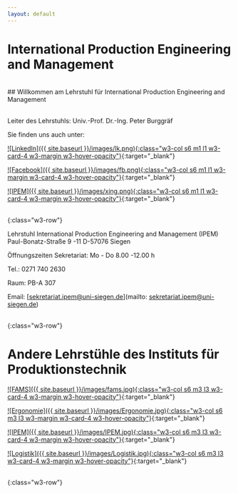 ```yaml
---
layout: default
---
```



# International Production Engineering and Management

<br>
## Willkommen am Lehrstuhl für International Production Engineering and Management 

<br>
<br>

Leiter des Lehrstuhls: Univ.-Prof. Dr.-Ing. Peter Burggräf
<br>


Sie finden uns auch unter:
<br>

[![LinkedIn]({{ site.baseurl }}/images/lk.png){:class="w3-col s6 m1 l1 w3-card-4 w3-margin w3-hover-opacity"}](https://jm.linkedin.com/company/international-production-engineering-and-management-ipem-der-universit%C3%A4t-siegen?trk=similar-pages_result-card_full-click){:target="_blank"}

[![Facebook]({{ site.baseurl }}/images/fb.png){:class="w3-col s6 m1 l1 w3-margin w3-card-4 w3-hover-opacity"}](https://de-de.facebook.com/unisiegen.ipem/){:target="_blank"}

[![IPEM]({{ site.baseurl }}/images/xing.png){:class="w3-col s6 m1 l1 w3-card-4 w3-margin w3-hover-opacity"}](https://www.xing.com/companies/lehrstuhlf%C3%BCrinternationalproductionengineeringandmanagement){:target="_blank"}

<br>
{:class="w3-row"}
<br>

Lehrstuhl International Production Engineering and Management (IPEM)
Paul-Bonatz-Straße 9 -11
D-57076 Siegen

 

Öffnungszeiten Sekretariat:
Mo - Do 8.00 -12.00 h

Tel.: 0271 740 2630

Raum: PB-A 307 

Email: [sekretariat.ipem@uni-siegen.de](mailto: sekretariat.ipem@uni-siegen.de) 

<br>
{:class="w3-row"}
<br>

# Andere Lehrstühle des Instituts für Produktionstechnik

[![FAMS]({{ site.baseurl }}/images/fams.jpg){:class="w3-col s6 m3 l3 w3-card-4 w3-margin w3-hover-opacity"}](https://fams.mb.uni-siegen.de/){:target="_blank"}

[![Ergonomie]({{ site.baseurl }}/images/Ergonomie.jpg){:class="w3-col s6 m3 l3 w3-margin w3-card-4 w3-hover-opacity"}](http://www.mb.uni-siegen.de/ergonomie/?lang=de){:target="_blank"}

[![IPEM]({{ site.baseurl }}/images/IPEM.jpg){:class="w3-col s6 m3 l3 w3-card-4 w3-margin w3-hover-opacity"}](http://www.mb.uni-siegen.de/ist1/?lang=de){:target="_blank"}

[![Logistik]({{ site.baseurl }}/images/Logistik.jpg){:class="w3-col s6 m3 l3 w3-card-4 w3-margin w3-hover-opacity"}](http://www.mb.uni-siegen.de/logistik/?lang=de){:target="_blank"}

<br>
{:class="w3-row"}
<br>


